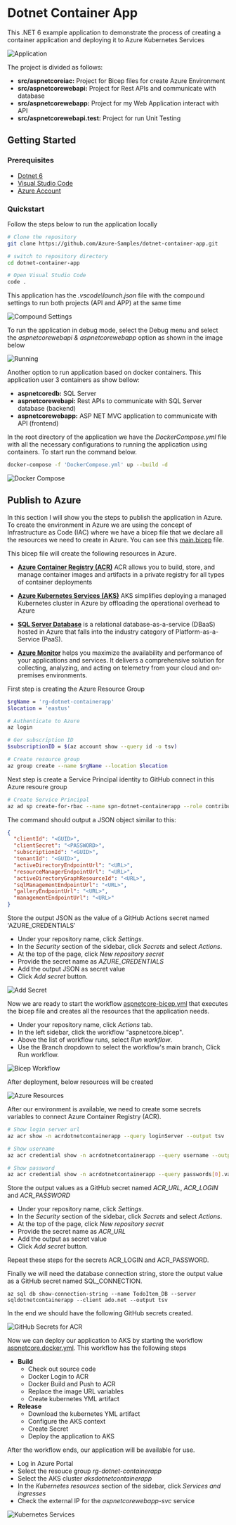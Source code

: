 # Dotnet Container App

This .NET 6 example application to demonstrate the process of creating a container application and deploying it to Azure Kubernetes Services

![Application](/images/img01.png "Application")

The project is divided as follows:

- **src/aspnetcoreiac:** Project for Bicep files for create Azure Environment
- **src/aspnetcorewebapi:** Project for Rest APIs and communicate with database
- **src/aspnetcorewebapp:** Project for my Web Application interact with API
- **src/aspnetcorewebapi.test:** Project for run Unit Testing


## Getting Started

### Prerequisites

- [Dotnet 6](https://dotnet.microsoft.com/en-us/download/dotnet/6.0) 
- [Visual Studio Code](https://code.visualstudio.com/download)
- [Azure Account](https://azure.microsoft.com/en-us/free/)

### Quickstart

Follow the steps below to run the application locally

```sh
# Clone the repository
git clone https://github.com/Azure-Samples/dotnet-container-app.git

# switch to repository directory
cd dotnet-container-app

# Open Visual Studio Code
code .
```

This application has the *.vscode\launch.json* file with the compound settings to run both projects (API and APP) at the same time

![Compound Settings](/images/img02.png "Application")

To run the application in debug mode, select the Debug menu and select the *aspnetcorewebapi & aspnetcorewebapp* option as shown in the image below

![Running](/images/img03.png "Application")

Another option to run application based on docker containers. This application user 3 containers as show bellow:

- **aspnetcoredb:** SQL Server
- **aspnetcorewebapi:** Rest APIs to communicate with SQL Server database (backend)
- **aspnetcorewebapp:** ASP NET MVC application to communicate with API (frontend)

 In the root directory of the application we have the *DockerCompose.yml* file with all the necessary configurations to running the application using containers. To start run the command below.

```sh
docker-compose -f 'DockerCompose.yml' up --build -d
```

![Docker Compose](/images/img04.png "DockerCompose")

## Publish to Azure

In this section I will show you the steps to publish the application in Azure. To create the environment in Azure we are using the concept of Infrastructure as Code (IAC) where we have a bicep file that we declare all the resources we need to create in Azure. You can see this [main.bicep](src/aspnetcoreiac/main.bicep) file.

This bicep file will create the following resources in Azure.

- **[Azure Container Registry (ACR)](https://docs.microsoft.com/en-us/azure/container-registry/)** ACR allows you to build, store, and manage container images and artifacts in a private registry for all types of container deployments

- **[Azure Kubernetes Services (AKS)](https://docs.microsoft.com/en-us/azure/aks/intro-kubernetes)** AKS simplifies deploying a managed Kubernetes cluster in Azure by offloading the operational overhead to Azure

- **[SQL Server Database](https://docs.microsoft.com/en-us/azure/azure-sql/azure-sql-iaas-vs-paas-what-is-overview?view=azuresql)** is a relational database-as-a-service (DBaaS) hosted in Azure that falls into the industry category of Platform-as-a-Service (PaaS).

- **[Azure Monitor](https://docs.microsoft.com/en-us/azure/azure-monitor/overview)** helps you maximize the availability and performance of your applications and services. It delivers a comprehensive solution for collecting, analyzing, and acting on telemetry from your cloud and on-premises environments.

First step is creating the Azure Resource Group

```sh
$rgName = 'rg-dotnet-containerapp'
$location = 'eastus'

# Authenticate to Azure
az login

# Ger subscription ID
$subscriptionID = $(az account show --query id -o tsv)

# Create resource group
az group create --name $rgName --location $location
```

Next step is create a Service Principal identity to GitHub connect in this Azure resoure group

```sh
# Create Service Principal
az ad sp create-for-rbac --name spn-dotnet-containerapp --role contributor --scopes /subscriptions/$subscriptionID/resourceGroups/$rgName --sdk-auth 
```

The command should output a JSON object similar to this:

```json
{
  "clientId": "<GUID>",
  "clientSecret": "<PASSWORD>",
  "subscriptionId": "<GUID>",
  "tenantId": "<GUID>",
  "activeDirectoryEndpointUrl": "<URL>",
  "resourceManagerEndpointUrl": "<URL>",
  "activeDirectoryGraphResourceId": "<URL>",
  "sqlManagementEndpointUrl": "<URL>",
  "galleryEndpointUrl": "<URL>",
  "managementEndpointUrl": "<URL>"
}
```

Store the output JSON as the value of a GitHub Actions secret named 'AZURE_CREDENTIALS'
- Under your repository name, click *Settings*.
- In the *Security* section of the sidebar, click *Secrets* and select *Actions*.
- At the top of the page, click *New repository secret*
- Provide the secret name as *AZURE_CREDENTIALS*
- Add the output JSON as secret value
- Click *Add secret* button.

![Add Secret](/images/img05.png "Add Secret")

Now we are ready to start the workflow [aspnetcore-bicep.yml](.github/workflows/aspnetcore-bicep.yml) that executes the bicep file and creates all the resources that the application needs.

- Under your repository name, click *Actions* tab.
- In the left sidebar, click the workflow "aspnetcore.bicep".
- Above the list of workflow runs, select *Run workflow*.
- Use the Branch dropdown to select the workflow's main branch, Click Run workflow.

![Bicep Workflow](/images/img06.png "Bicep Workflow")

After deployment, below resources will be created

![Azure Resources](/images/img07.png "Azure Resources")

After our environment is available, we need to create some secrets variables to connect Azure Container Registry (ACR).

```sh
# Show login server url
az acr show -n acrdotnetcontainerapp --query loginServer --output tsv

# Show username
az acr credential show -n acrdotnetcontainerapp --query username --output tsv

# Show password
az acr credential show -n acrdotnetcontainerapp --query passwords[0].value --output tsv
```

Store the output values as a GitHub secret named *ACR_URL*, *ACR_LOGIN* and *ACR_PASSWORD*
- Under your repository name, click *Settings*.
- In the *Security* section of the sidebar, click *Secrets* and select *Actions*.
- At the top of the page, click *New repository secret*
- Provide the secret name as *ACR_URL*
- Add the output as secret value
- Click *Add secret* button.

Repeat these steps for the secrets ACR_LOGIN and ACR_PASSWORD.

Finally we will need the database connection string, store the output value as a GitHub secret named SQL_CONNECTION.

```
az sql db show-connection-string --name TodoItem_DB --server sqldotnetcontainerapp --client ado.net --output tsv
```

In the end we should have the following GitHub secrets created.

![GitHub Secrets for ACR](/images/img08.png "GitHub Secrets for ACR")

Now we can deploy our application to AKS by starting the workflow [aspnetcore.docker.yml](.github/workflows/aspnetcore-docker.yml). This workflow has the following steps

- **Build**
    - Check out source code
    - Docker Login to ACR
    - Docker Build and Push to ACR
    - Replace the image URL variables
    - Create kubernetes YML artifact
- **Release**
    - Download the kubernetes YML artifact 
    - Configure the AKS context 
    - Create Secret
    - Deploy the application to AKS

After the workflow ends, our application will be available for use.
- Log in Azure Portal
- Select the resouce group *rg-dotnet-containerapp*
- Select the AKS cluster *aksdotnetcontainerapp*
- In the *Kubernetes resources* section of the sidebar, click *Services and ingresses*
- Check the external IP for the *aspnetcorewebapp-svc* service

![Kubernetes Services](/images/img09.png "Kubernetes Services")